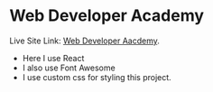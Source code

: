 # Web Developer Academy

Live Site Link: [Web Developer Aacdemy](https://web-developer-academy-showvro.netlify.app/).

- Here I use React
- I also use Font Awesome
- I use custom css for styling this project.
